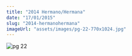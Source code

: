 ```yaml
---
title: "2014 Hermano/Hermana"
date: "17/01/2015"
slug: "2014-hermanohermana"
imageUrl: "assets/images/pg-22-770x1024.jpg"
---
```


![pg 22](https://i0.wp.com/santonino-nz.org/wp-content/uploads/2016/01/pg-22-770x1024.jpg?resize=770%2C1024)